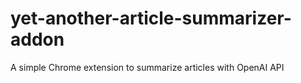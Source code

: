 # yet-another-article-summarizer-addon
A simple Chrome extension to summarize articles with OpenAI API
